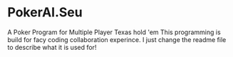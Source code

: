 # PokerAI.Seu
A Poker Program for Multiple Player Texas hold 'em
This programming is build for facy coding collaboration experince.
I just change the readme file to describe what it is used for!
